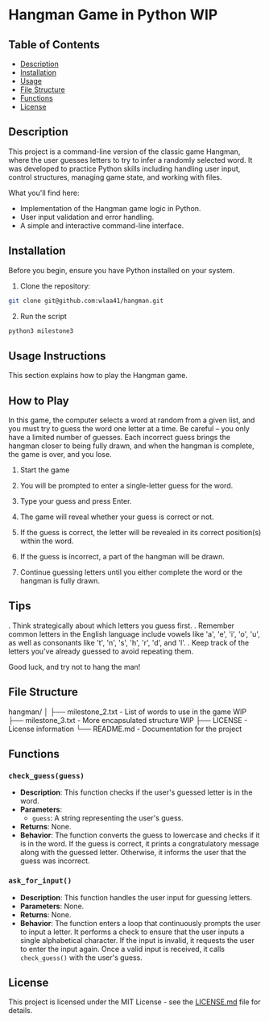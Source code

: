 # Hangman Game in Python WIP

## Table of Contents
- [Description](#description)
- [Installation](#installation)
- [Usage](#usage)
- [File Structure](#file)
- [Functions](#functions)
- [License](#license)

## Description
This project is a command-line version of the classic game Hangman, where the user guesses letters to try to infer a randomly selected word. It was developed to practice Python skills including handling user input, control structures, managing game state, and working with files.

What you'll find here:
- Implementation of the Hangman game logic in Python.
- User input validation and error handling.
- A simple and interactive command-line interface.

## Installation

Before you begin, ensure you have Python installed on your system.

1. Clone the repository:
```bash
git clone git@github.com:wlaa41/hangman.git
```
2. Run the script
```bash
python3 milestone3
```


## Usage Instructions

This section explains how to play the Hangman game.

## How to Play

In this game, the computer selects a word at random from a given list, and you must try to guess the word one letter at a time. Be careful – you only have a limited number of guesses. Each incorrect guess brings the hangman closer to being fully drawn, and when the hangman is complete, the game is over, and you lose.

1. Start the game 

1. You will be prompted to enter a single-letter guess for the word.

1. Type your guess and press Enter.

1. The game will reveal whether your guess is correct or not.

1. If the guess is correct, the letter will be revealed in its correct position(s) within the word.
1. If the guess is incorrect, a part of the hangman will be drawn.
1. Continue guessing letters until you either complete the word or the hangman is fully drawn.

## Tips
. Think strategically about which letters you guess first.
. Remember common letters in the English language include vowels like 'a', 'e', 'i', 'o', 'u', as well as consonants like 't', 'n', 's', 'h', 'r', 'd', and 'l'.
. Keep track of the letters you've already guessed to avoid repeating them.

Good luck, and try not to hang the man!

## File Structure
hangman/
│
├── milestone_2.txt          - List of words to use in the game WIP
├── milestone_3.txt          - More encapsulated structure WIP
├── LICENSE            - License information
└── README.md          - Documentation for the project

## Functions
### `check_guess(guess)`
- **Description**: This function checks if the user's guessed letter is in the word.
- **Parameters**: 
  - `guess`: A string representing the user's guess.
- **Returns**: None.
- **Behavior**: The function converts the guess to lowercase and checks if it is in the word. If the guess is correct, it prints a congratulatory message along with the guessed letter. Otherwise, it informs the user that the guess was incorrect.

### `ask_for_input()`
- **Description**: This function handles the user input for guessing letters.
- **Parameters**: None.
- **Returns**: None.
- **Behavior**: The function enters a loop that continuously prompts the user to input a letter. It performs a check to ensure that the user inputs a single alphabetical character. If the input is invalid, it requests the user to enter the input again. Once a valid input is received, it calls `check_guess()` with the user's guess.


## License

This project is licensed under the MIT License - see the [LICENSE.md](LICENSE) file for details.

